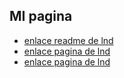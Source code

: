 ## MI pagina

* [enlace readme de lnd](lnd/README.md)
* [enlace pagina de lnd](lnd/pagina.md)
* [enlace pagina de lnd](lnd/Tarea/tarea.md)
